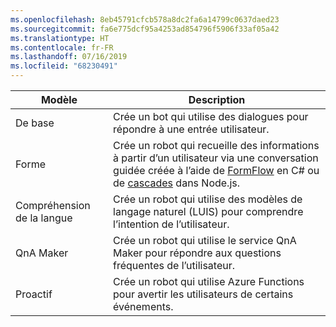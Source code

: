```yaml
---
ms.openlocfilehash: 8eb45791cfcb578a8dc2fa6a14799c0637daed23
ms.sourcegitcommit: fa6e775dcf95a4253ad854796f5906f33af05a42
ms.translationtype: HT
ms.contentlocale: fr-FR
ms.lasthandoff: 07/16/2019
ms.locfileid: "68230491"
---
```

|        Modèle        |                                                                                                         Description                                                                                                         |
|------------------------|-----------------------------------------------------------------------------------------------------------------------------------------------------------------------------------------------------------------------------|
|         De base          |                                                                                  Crée un bot qui utilise des dialogues pour répondre à une entrée utilisateur.                                                                                  |
|          Forme          | Crée un robot qui recueille des informations à partir d’un utilisateur via une conversation guidée créée à l’aide de [FormFlow](~/dotnet/bot-builder-dotnet-formflow.md) en C# ou de [cascades](~/nodejs/bot-builder-nodejs-prompts.md) dans Node.js. |
| Compréhension de la langue |                                                                      Crée un robot qui utilise des modèles de langage naturel (LUIS) pour comprendre l’intention de l’utilisateur.                                                                      |
|       QnA Maker        |                                                                            Crée un robot qui utilise le service QnA Maker pour répondre aux questions fréquentes de l’utilisateur.                                                                             |
|       Proactif        |                                                                              Crée un robot qui utilise Azure Functions pour avertir les utilisateurs de certains événements.                                                                              |

